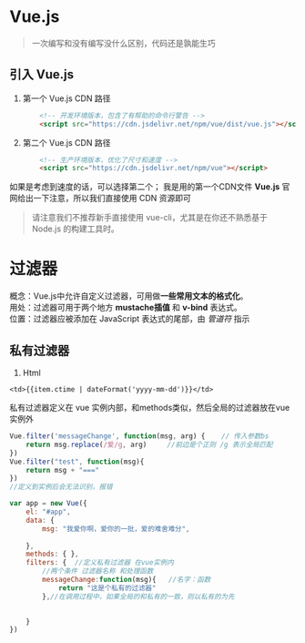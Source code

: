# Vue.js

> 一次编写和没有编写没什么区别，代码还是孰能生巧


## 引入 Vue.js

1. 第一个 Vue.js CDN 路径

    ```html
        <!-- 开发环境版本，包含了有帮助的命令行警告 -->
        <script src="https://cdn.jsdelivr.net/npm/vue/dist/vue.js"></script>
    ```

2. 第二个 Vue.js CDN 路径

    ```html
        <!-- 生产环境版本，优化了尺寸和速度 -->
        <script src="https://cdn.jsdelivr.net/npm/vue"></script>
    ```

如果是考虑到速度的话，可以选择第二个； 我是用的第一个CDN文件
**Vue.js** 官网给出一下注意，所以我们直接使用 CDN 资源即可
> 请注意我们不推荐新手直接使用 vue-cli，尤其是在你还不熟悉基于 Node.js 的构建工具时。

# 过滤器

概念：Vue.js中允许自定义过滤器，可用做**一些常用文本的格式化**。<br>
用处：过滤器可用于两个地方 **mustache插值** 和 **v-bind** 表达式。<br>
位置：过滤器应被添加在 JavaScript 表达式的尾部，由 *管道符* 指示

## 私有过滤器

1. Html

`<td>{{item.ctime | dateFormat('yyyy-mm-dd')}}</td>`

私有过滤器定义在 vue 实例内部，和methods类似，然后全局的过滤器放在vue实例外 <br>

```js
Vue.filter('messageChange', function(msg, arg) {    // 传入参数bs
    return msg.replace(/爱/g, arg)     //前边是个正则 /g 表示全局匹配
})
Vue.filter("test", function(msg){
    return msg + "==="
})            
//定义到实例后会无法识别，报错

var app = new Vue({
    el: "#app",
    data: {
        msg: "我爱你啊，爱你的一批，爱的难舍难分",
        
    },
    methods: { },
    filters: {  //定义私有过滤器 在vue实例内
        //两个条件 过滤器名称 和处理函数
        messageChange:function(msg){   //名字：函数
            return "这是个私有的过滤器"
        },//在调用过程中，如果全局的和私有的一致，则以私有的为先
        

    }
})
```

